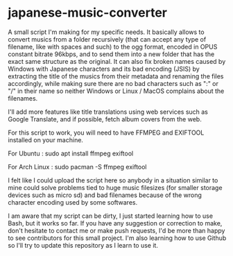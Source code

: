 # japanese-music-converter

A small script I'm making for my specific needs. It basically allows to convert musics from a folder recursively (that can accept any type of filename, like with spaces and such) to the ogg format, encoded in OPUS constant bitrate 96kbps, and to send them into a new folder that has the exact same structure as the original. It can also fix broken names caused by Windows with Japanese characters and its bad encoding (JSIS) by extracting the title of the musics from their metadata and renaming the files accordingly, while making sure there are no bad characters such as ":" or "/" in their name so neither Windows or Linux / MacOS complains about the filenames.

I'll add more features like title translations using web services such as Google Translate, and if possible, fetch  album covers from the web.

For this script to work, you will need to have FFMPEG and EXIFTOOL installed on your machine.

For Ubuntu :
sudo apt install ffmpeg exiftool

For Arch Linux :
sudo pacman -S ffmpeg exiftool

I felt like I could upload the script here so anybody in a situation similar to mine could solve problems tied to huge music filesizes (for smaller storage devices such as micro sd) and bad filenames because of the wrong character encoding used by some softwares.

I am aware that my script can be dirty, I just started learning how to use Bash, but it works so far. If you have any suggestion or correction to make, don't hesitate to contact me or make push requests, I'd be more than happy to see contributors for this small project.
I'm also learning how to use Github so I'll try to update this repository as I learn to use it.